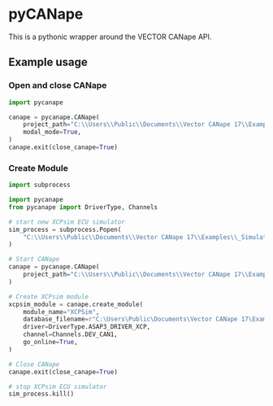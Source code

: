 # pyCANape

This is a pythonic wrapper around the VECTOR CANape API.

## Example usage

### Open and close CANape
````python
import pycanape

canape = pycanape.CANape(
    project_path="C:\\Users\\Public\\Documents\\Vector CANape 17\\Examples\\XCPDemo",
    modal_mode=True,
)
canape.exit(close_canape=True)
````

### Create Module
````python
import subprocess

import pycanape
from pycanape import DriverType, Channels

# start new XCPsim ECU simulator
sim_process = subprocess.Popen(
    "C:\\Users\\Public\\Documents\\Vector CANape 17\\Examples\\_Simulators\\XCPSim\\xcpsim.exe"
)

# Start CANape
canape = pycanape.CANape(
    project_path="C:\\Users\\Public\\Documents\\Vector CANape 17\\Examples\\XCPDemo"
)

# Create XCPsim module
xcpsim_module = canape.create_module(
    module_name="XCPSim",
    database_filename=r"C:\Users\Public\Documents\Vector CANape 17\Examples\XCPDemo\XCPsim.a2l",
    driver=DriverType.ASAP3_DRIVER_XCP,
    channel=Channels.DEV_CAN1,
    go_online=True,
)

# Close CANape
canape.exit(close_canape=True)

# stop XCPsim ECU simulator
sim_process.kill()
````
